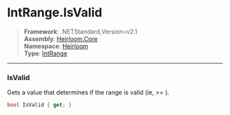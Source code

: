# IntRange.IsValid

> **Framework**: .NETStandard,Version=v2.1  
> **Assembly**: [Heirloom.Core][0]  
> **Namespace**: [Heirloom][0]  
> **Type**: [IntRange][1]  

--------------------------------------------------------------------------------

### IsValid

Gets a value that determines if the range is valid (ie, <c>
  <see cref="F:Heirloom.IntRange.Max" /> &gt;= <see cref="F:Heirloom.IntRange.Min" /></c> ).

```cs
bool IsValid { get; }
```

[0]: ../Heirloom.Core.md
[1]: Heirloom.IntRange.md

